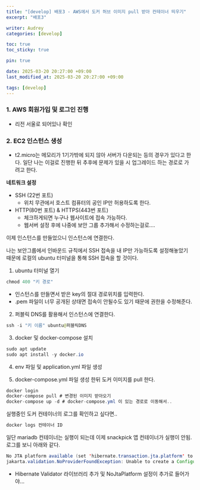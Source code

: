 ```yaml
---
title: "[develop] 배포3 - AWS에서 도커 허브 이미지 pull 받아 컨테이너 띄우기"
excerpt: "배포3"

writer: Audrey
categories: [develop]

toc: true
toc_sticky: true

pin: true

date: 2025-03-20 20:27:00 +09:00
last_modified_at: 2025-03-20 20:27:00 +09:00

tags: [develop]
---
```




### 1. AWS 회원가입 및 로그인 진행

- 리전 서울로 되어있나 확인

### 2. EC2 인스턴스 생성

- t2.micro는 메모리가 1기가밖에 되지 않아 서버가 다운되는 등의 경우가 있다고 한다. 일단 나는 이걸로 진행한 뒤 추후에 문제가 있을 시 업그레이드 하는 경로로 가려고 한다.

**네트워크 설정**

- SSH (22번 포트)
    - 위치 무관에서 호스트 컴퓨터의 공인 IP만 허용하도록 한다.
- HTTP(80번 포트) & HTTPS(443번 포트)
    - 체크하게되면 누구나 웹사이트에 접속 가능하다.
    - 웹서버 설정 후에 나중에 보안 그룹 추가해서 수정하는걸로….

이제 인스턴스를 만들었으니 인스턴스에 연결한다.

나는 보안그룹에서 인바운드 규칙에서 SSH 접속을 내 IP만 가능하도록 설정해놓았기 때문에 로컬의 ubuntu 터미널을 통해 SSH 접속을 할 것이다.

1. ubuntu 터미널 열기

```java
chmod 400 "키 경로"
```

- 인스턴스를 만들면서 받은 key의 절대 경로위치를 입력한다.
- .pem 파일이 너무 공개된 상태면 접속이 안될수도 있기 때문에 권한을 수정해준다.

2. 퍼블릭 DNS를 활용해서 인스턴스에 연결한다.  

```java
ssh -i "키 이름" ubuntu@퍼블릭DNS
```  


3. docker 및 docker-compose 설치

```java
sudo apt update
sudo apt install -y docker.io
```

4. env 파일 및 application.yml 파일 생성

5. docker-compose.yml 파일 생성 한뒤 도커 이미지를 pull 한다.

```java
docker login
docker-compose pull # 변경된 이미지 받아오기
docker-compose up -d # docker-compose.yml 이 있는 경로로 이동해서..
```

실행중인 도커 컨테이너의 로그를 확인하고 싶다면..

```java
docker logs 컨테이너 ID
```


일단 mariadb 컨테이너는 실행이 되는데 이제 snackpick 앱 컨테이너가 실행이 안됨. 로그를 보니 아래와 같다.

```java
No JTA platform available (set 'hibernate.transaction.jta.platform' to enable JTA platform integration)
jakarta.validation.NoProviderFoundException: Unable to create a Configuration, because no Jakarta Bean Validation provider could be found. Add a provider like Hibernate Validator (RI) to your classpath.

```

- Hibernate Validator 라이브러리 추가 및 NoJtaPlatform 설정이 추가로 들어가야…

